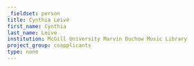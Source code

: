 ```yaml
---
_fieldset: person
title: Cynthia Leive
first_name: Cynthia
last_name: Leive
institution: McGill University Marvin Duchow Music Library
project_group: coapplicants
type: none
---
```

